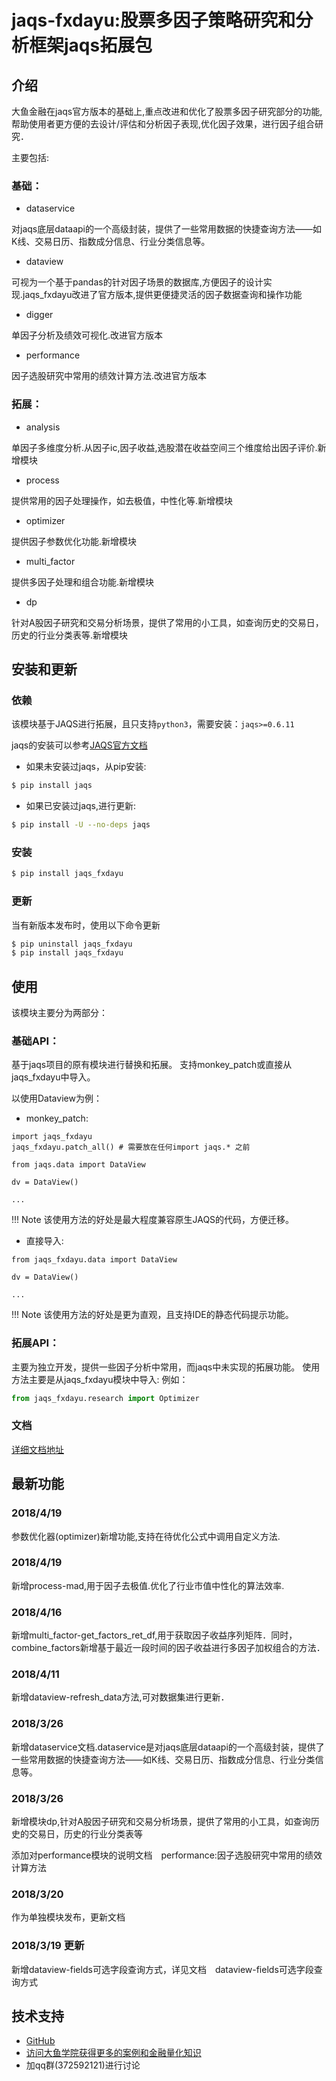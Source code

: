 # jaqs-fxdayu:股票多因子策略研究和分析框架jaqs拓展包

## 介绍

大鱼金融在jaqs官方版本的基础上,重点改进和优化了股票多因子研究部分的功能,帮助使用者更方便的去设计/评估和分析因子表现,优化因子效果，进行因子组合研究．

主要包括:

### 基础：
- dataservice

对jaqs底层dataapi的一个高级封装，提供了一些常用数据的快捷查询方法——如K线、交易日历、指数成分信息、行业分类信息等。 

- dataview

可视为一个基于pandas的针对因子场景的数据库,方便因子的设计实现.jaqs_fxdayu改进了官方版本,提供更便捷灵活的因子数据查询和操作功能

- digger

单因子分析及绩效可视化.改进官方版本

- performance

因子选股研究中常用的绩效计算方法.改进官方版本

### 拓展：
- analysis

单因子多维度分析.从因子ic,因子收益,选股潜在收益空间三个维度给出因子评价.新增模块

- process

提供常用的因子处理操作，如去极值，中性化等.新增模块

- optimizer

提供因子参数优化功能.新增模块

- multi_factor

提供多因子处理和组合功能.新增模块

- dp

针对A股因子研究和交易分析场景，提供了常用的小工具，如查询历史的交易日，历史的行业分类表等.新增模块



## 安装和更新
### 依赖
该模块基于JAQS进行拓展，且只支持`python3`，需要安装：`jaqs>=0.6.11`

jaqs的安装可以参考[JAQS官方文档](http://jaqs.readthedocs.io/zh_CN/latest/install.html)

- 如果未安装过jaqs，从pip安装:
```bash
$ pip install jaqs
```

- 如果已安装过jaqs,进行更新:
```bash
$ pip install -U --no-deps jaqs
```

### 安装
```bash
$ pip install jaqs_fxdayu
```

### 更新
当有新版本发布时，使用以下命令更新
```bash
$ pip uninstall jaqs_fxdayu
$ pip install jaqs_fxdayu
```

## 使用
该模块主要分为两部分：

### 基础API：
基于jaqs项目的原有模块进行替换和拓展。
支持monkey_patch或直接从jaqs_fxdayu中导入。

以使用Dataview为例：

- monkey_patch:
```
import jaqs_fxdayu
jaqs_fxdayu.patch_all() # 需要放在任何import jaqs.* 之前

from jaqs.data import DataView

dv = DataView()

...
```

!!! Note
    该使用方法的好处是最大程度兼容原生JAQS的代码，方便迁移。

- 直接导入:
```
from jaqs_fxdayu.data import DataView

dv = DataView()

...
```

!!! Note
    该使用方法的好处是更为直观，且支持IDE的静态代码提示功能。

### 拓展API：
主要为独立开发，提供一些因子分析中常用，而jaqs中未实现的拓展功能。
使用方法主要是从jaqs_fxdayu模块中导入:
例如：
```python
from jaqs_fxdayu.research import Optimizer
```


### 文档
[详细文档地址](http://jaqs-fxdayu.readthedocs.io/zh_CN/latest/)

## 最新功能
### 2018/4/19
参数优化器(optimizer)新增功能,支持在待优化公式中调用自定义方法.

### 2018/4/19
新增process-mad,用于因子去极值.优化了行业市值中性化的算法效率.

### 2018/4/16
新增multi_factor-get_factors_ret_df,用于获取因子收益序列矩阵．同时，combine_factors新增基于最近一段时间的因子收益进行多因子加权组合的方法．

### 2018/4/11
新增dataview-refresh_data方法,可对数据集进行更新．

### 2018/3/26
新增dataservice文档.dataservice是对jaqs底层dataapi的一个高级封装，提供了一些常用数据的快捷查询方法——如K线、交易日历、指数成分信息、行业分类信息等。 

### 2018/3/26

新增模块dp,针对A股因子研究和交易分析场景，提供了常用的小工具，如查询历史的交易日，历史的行业分类表等

添加对performance模块的说明文档　performance:因子选股研究中常用的绩效计算方法


### 2018/3/20

作为单独模块发布，更新文档

### 2018/3/19 更新

新增dataview-fields可选字段查询方式，详见文档　dataview-fields可选字段查询方式

## 技术支持

- [GitHub](https://github.com/xingetouzi/jaqs-fxdayu/tree/master)
- [访问大鱼学院获得更多的案例和金融量化知识](http://www.fxdayu.com)
- 加qq群(372592121)进行讨论
